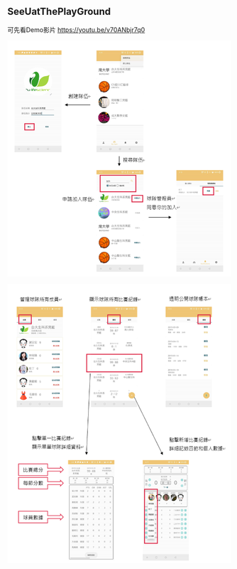 ## SeeUatThePlayGround

可先看Demo影片
https://youtu.be/v70ANbjr7q0

![image](https://github.com/the-cryptodog/SeeUatThePlayGround/blob/master/app/myteammanager/mainDemo.png?raw=true)

![image](https://github.com/the-cryptodog/SeeUatThePlayGround/blob/master/app/myteammanager/main2Demo.png?raw=true)
